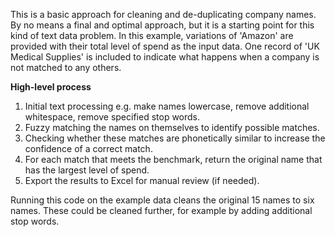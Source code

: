 This is a basic approach for cleaning and de-duplicating company names. By no means a final and optimal approach, but it is a starting point for this kind of text data problem. In this example, variations of 'Amazon' are provided with their total level of spend as the input data. One record of 'UK Medical Supplies' is included to indicate what happens when a company is not matched to any others.

**High-level process**
1. Initial text processing e.g. make names lowercase, remove additional whitespace, remove specified stop words.
2. Fuzzy matching the names on themselves to identify possible matches.
3. Checking whether these matches are phonetically similar to increase the confidence of a correct match.
4. For each match that meets the benchmark, return the original name that has the largest level of spend.
5. Export the results to Excel for manual review (if needed).

Running this code on the example data cleans the original 15 names to six names. These could be cleaned further, for example by adding additional stop words.
